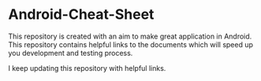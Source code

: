 # Android-Cheat-Sheet
This repository is created with an aim to make great application in Android.  
This repository contains helpful links to the documents which will speed up you development and testing process.

I keep updating this repository with helpful links.
